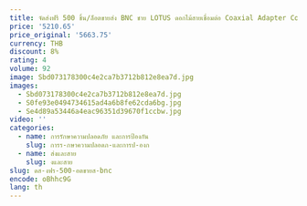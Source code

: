 ```yaml
---
title: จัดส่งฟรี 500 ชิ้น/ล็อตขายส่ง BNC ชาย LOTUS ดอกไม้สายเชื่อมต่อ Coaxial Adapter Coupler สําหรับกล้องวงจรปิด
price: '5210.65'
price_original: '5663.75'
currency: THB
discount: 8%
rating: 4
volume: 92
image: Sbd073178300c4e2ca7b3712b812e8ea7d.jpg
images:
  - Sbd073178300c4e2ca7b3712b812e8ea7d.jpg
  - S0fe93e0494734615ad4a6b8fe62cda6bg.jpg
  - Se4d89a53446a4eac96351d39670f1ccbw.jpg
video: ''
categories:
  - name: การรักษาความปลอดภัย และการป้องกัน
    slug: การร-กษาความปลอดภ-และการป-องก
  - name: ส่งและสาย
    slug: งและสาย
slug: ดส-งฟร-500-อตขายส-bnc
encode: oBhhc9G
lang: th
---
```

  
